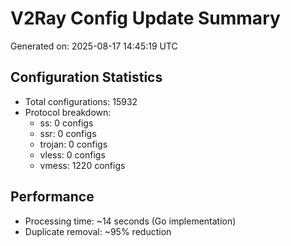 # V2Ray Config Update Summary
Generated on: 2025-08-17 14:45:19 UTC

## Configuration Statistics
- Total configurations: 15932
- Protocol breakdown:
  - ss: 0 configs
  - ssr: 0 configs
  - trojan: 0 configs
  - vless: 0 configs
  - vmess: 1220 configs

## Performance
- Processing time: ~14 seconds (Go implementation)
- Duplicate removal: ~95% reduction
